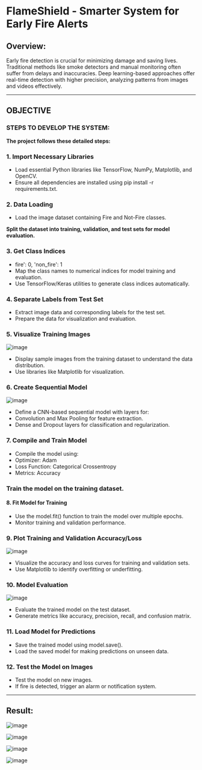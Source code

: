 # FlameShield - Smarter System for Early Fire Alerts
## Overview:
Early fire detection is crucial for minimizing damage and saving lives.  Traditional methods like smoke detectors and manual monitoring often suffer from delays and inaccuracies. Deep learning-based approaches offer real-time detection with higher precision, analyzing patterns from images and videos effectively.
____
## OBJECTIVE 

### STEPS TO DEVELOP THE SYSTEM: 
**The project follows these detailed steps:**

### 1. Import Necessary Libraries
* Load essential Python libraries like TensorFlow, NumPy, Matplotlib, and OpenCV.
* Ensure all dependencies are installed using pip install -r requirements.txt.
### 2. Data Loading
* Load the image dataset containing Fire and Not-Fire classes.

**Split the dataset into training, validation, and test sets for model evaluation.**
### 3. Get Class Indices
* fire': 0, 'non_fire': 1
* Map the class names to numerical indices for model training and evaluation.
* Use TensorFlow/Keras utilities to generate class indices automatically.

### 4. Separate Labels from Test Set
* Extract image data and corresponding labels for the test set.
* Prepare the data for visualization and evaluation.

### 5. Visualize Training Images
![image](https://github.com/user-attachments/assets/dfcce7c3-b72f-4e4f-a1a3-b2c9baf6696b)

* Display sample images from the training dataset to understand the data distribution.
* Use libraries like Matplotlib for visualization.

### 6. Create Sequential Model
![image](https://github.com/user-attachments/assets/ffc22640-f532-4b09-a59a-b1568ee5ff4e)

* Define a CNN-based sequential model with layers for:
* Convolution and Max Pooling for feature extraction.
* Dense and Dropout layers for classification and regularization.

### 7. Compile and Train Model
* Compile the model using:
* Optimizer: Adam
* Loss Function: Categorical Crossentropy
* Metrics: Accuracy

### Train the model on the training dataset.

#### 8. Fit Model for Training
* Use the model.fit() function to train the model over multiple epochs.
* Monitor training and validation performance.

### 9. Plot Training and Validation Accuracy/Loss
![image](https://github.com/user-attachments/assets/93236bb3-7923-46b0-9841-2ef6f5ecec74)

* Visualize the accuracy and loss curves for training and validation sets.
* Use Matplotlib to identify overfitting or underfitting.

### 10. Model Evaluation
![image](https://github.com/user-attachments/assets/03f9a16e-d177-48b8-9ed9-11098a5963b9)

* Evaluate the trained model on the test dataset.
* Generate metrics like accuracy, precision, recall, and confusion matrix.

### 11. Load Model for Predictions
* Save the trained model using model.save().
* Load the saved model for making predictions on unseen data.

### 12. Test the Model on Images
* Test the model on new images.
* If fire is detected, trigger an alarm or notification system.

____

## Result:

![image](https://github.com/user-attachments/assets/0323c2ab-d60e-4e29-98f4-e1cb60ca1ff4)


![image](https://github.com/user-attachments/assets/7debaf06-4351-42a0-9cca-aea605578a93)


![image](https://github.com/user-attachments/assets/fcbe0d6a-e21e-4268-a127-29f1426946e7)


![image](https://github.com/user-attachments/assets/1a216d57-8106-46f9-8e96-41ea28a34e0b)



